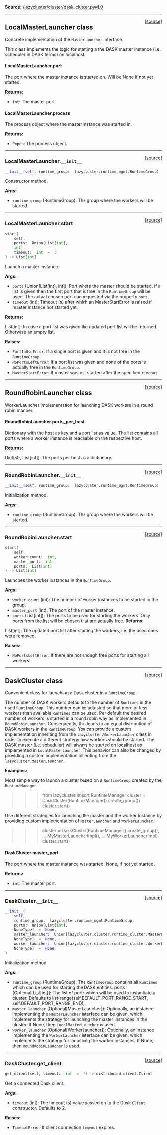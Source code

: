 
**Source:** [/lazycluster/cluster/dask_cluster.py#L0](/lazycluster/cluster/dask_cluster.py#L0)


-------------------
<span style="float:right;">[[source]](/lazycluster/cluster/dask_cluster.py#L16)</span>

## LocalMasterLauncher class

Concrete implementation of the `MasterLauncher` interface.

This class implements the logic for starting a the DASK master instance (i.e. scheduler in DASK terms) on localhost.

#### LocalMasterLauncher.port
 
The port where the master instance is started on. Will be None if not yet started.

**Returns:**

 - `int`:  The master port.

#### LocalMasterLauncher.process
 
The process object where the master instance was started in.

**Returns:**

 - `Popen`:  The process object.

-------------------
<span style="float:right;">[[source]](/lazycluster/cluster/runtime_cluster.py#L16)</span>

### LocalMasterLauncher.`__init__`

```python
__init__(self, runtime_group:  lazycluster.runtime_mgmt.RuntimeGroup)
```

Constructor method.

**Args:**

 - `runtime_group` (RuntimeGroup):  The group where the workers will be started.


-------------------
<span style="float:right;">[[source]](/lazycluster/cluster/dask_cluster.py#L22)</span>

### LocalMasterLauncher.start

```python
start(
    self,
    ports:  Union[List[int],
    int],
    timeout:  int  =  3
) -> List[int]
```

Launch a master instance.

**Args:**

 - `ports` (Union[List[int], int]):  Port where the master should be started. If a list is given then the
  first port that is free in the `RuntimeGroup` will be used. The actual
  chosen port can requested via the property `port`.
 - `timeout` (int):  Timeout (s) after which an MasterStartError is raised if master instance not started yet.

**Returns:**

List[int]: In case a port list was given the updated port list will be returned. Otherwise an empty list.

**Raises:**

 - `PortInUseError`:  If a single port is given and it is not free in the `RuntimeGroup`.
 - `NoPortsLeftError`:  If a port list was given and none of the ports is actually free in the `RuntimeGroup`.
 - `MasterStartError`:  If master was not started after the specified `timeout`.

-------------------
<span style="float:right;">[[source]](/lazycluster/cluster/dask_cluster.py#L68)</span>

## RoundRobinLauncher class

WorkerLauncher implementation for launching DASK workers in a round robin manner. 

#### RoundRobinLauncher.ports_per_host
 
Dictionary with the host as key and a port list as value. The list contains all ports where a worker instance
is reachable on the respective host.

**Returns:**

  Dict[str, List[int]]: The ports per host as a dictionary.

-------------------
<span style="float:right;">[[source]](/lazycluster/cluster/dask_cluster.py#L71)</span>

### RoundRobinLauncher.`__init__`

```python
__init__(self, runtime_group:  lazycluster.runtime_mgmt.RuntimeGroup)
```

Initialization method.

**Args:**

 - `runtime_group` (RuntimeGroup):  The group where the workers will be started.


-------------------
<span style="float:right;">[[source]](/lazycluster/cluster/dask_cluster.py#L80)</span>

### RoundRobinLauncher.start

```python
start(
    self,
    worker_count:  int,
    master_port:  int,
    ports:  List[int]
) -> List[int]
```

Launches the worker instances in the `RuntimeGroup`.

**Args:**

 - `worker_count` (int):  The number of worker instances to be started in the group.
 - `master_port` (int):   The port of the master instance.
 - `ports` (List[int]):  The ports to be used for starting the workers. Only ports from the list will be chosen
  that are actually free.
**Returns:**

List[int]: The updated port list after starting the workers, i.e. the used ones were removed.

**Raises:**

 - `NoPortsLeftError`:  If there are not enough free ports for starting all workers.

-------------------
<span style="float:right;">[[source]](/lazycluster/cluster/dask_cluster.py#L147)</span>

## DaskCluster class

Convenient class for launching a Dask cluster in a `RuntimeGroup`. 

The number of DASK workers defaults to the number of `Runtimes` in the used `RuntimeGroup`. This number can be
adjusted so that more or less workers than available `Runtimes` can be used. Per default the desired number of
workers is started in a round robin way as implemented in `RoundRobinLauncher`. Consequently, this leads to an
equal distribution of DASK workers in the `RuntimeGroup`. You can provide a custom implementation inheriting from
the `lazycluster.WorkerLauncher` class in order to execute a different strategy how workers should be started. The
DASK master (i.e. scheduler) will always be started on localhost as implemented in `LocalMasterLauncher`. This
behavior can also be changed by providing a custom implementation inheriting from the `lazycluster.MasterLauncher`.

**Examples:**

  Most simple way to launch a cluster based on a `RuntimeGroup` created by the `RuntimeManager`.
  >>> from lazycluster import RuntimeManager
  >>> cluster = DaskCluster(RuntimeManager().create_group())
  >>> cluster.start()

  Use different strategies for launching the master and the worker instance by providing custom implementation of
  `MasterLauncher` and `WorkerLauncher`.
  >>> cluster = DaskCluster(RuntimeManager().create_group(),
  ...                       MyMasterLauncherImpl(),
  ...                       MyWorkerLauncherImpl)
  >>> cluster.start()

#### DaskCluster.master_port
 
The port where the master instance was started. None, if not yet started.

**Returns:**

 - `int`:  The master port.

-------------------
<span style="float:right;">[[source]](/lazycluster/cluster/dask_cluster.py#L175)</span>

### DaskCluster.`__init__`

```python
__init__(
    self,
    runtime_group:  lazycluster.runtime_mgmt.RuntimeGroup,
    ports:  Union[List[int],
    NoneType]  =  None,
    master_launcher:  Union[lazycluster.cluster.runtime_cluster.MasterLauncher,
    NoneType]  =  None,
    worker_launcher:  Union[lazycluster.cluster.runtime_cluster.WorkerLauncher,
    NoneType]  =  None
)
```

Initialization method.

**Args:**

 - `runtime_group` (RuntimeGroup):  The `RuntimeGroup` contains all `Runtimes` which can be used for starting the
  DASK entities.
ports (Optional[List[int]]: The list of ports which will be used to instantiate a cluster. Defaults to
  list(range(self.DEFAULT_PORT_RANGE_START,
  self.DEFAULT_PORT_RANGE_END)).
 - `master_launcher` (Optional[MasterLauncher]):  Optionally, an instance implementing the `MasterLauncher`
  interface can be given, which implements the strategy for
  launching the master instances in the cluster. If None, then
  `LocalMasterLauncher` is used.
 - `worker_launcher` (Optional[WorkerLauncher]):  Optionally, an instance implementing the `WorkerLauncher`
  interface can be given, which implements the strategy for
  launching the worker instances. If None, then
  `RoundRobinLauncher` is used.


-------------------
<span style="float:right;">[[source]](/lazycluster/cluster/dask_cluster.py#L200)</span>

### DaskCluster.get_client

```python
get_client(self, timeout:  int  =  2) -> distributed.client.Client
```

Get a connected Dask client. 

**Args:**

 - `timeout` (int):  The timeout (s) value passed on to the Dask `Client` constructor. Defaults to 2.

**Raises:**

 - `TimeoutError`:  If client connection `timeout` expires.


